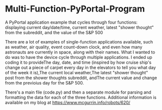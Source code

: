 # Multi-Function-PyPortal-Program
A PyPortal application example that cycles through four functions: displaying current day/date/time, current weather, latest "shower thought" from the subreddit, and the value of the S&amp;P 500

There are a lot of examples of single-function applications available, such as weather, air quality, event count-down clock, and even how many astronauts are currently in space, along with their names. What I wanted to do was to have the device cycle through multiple applications. I ended up coding it to provideThe day, date, and time (inspired by how cruise ship's change out a piece of carpet every day in the elevators to tell you what day of the week it is),The current local weather,The latest "shower thought" post from the shower thoughts subreddit, andThe current value and change from the previoius day for the S&P 500.

There's a main file (code.py) and then a separate module for parsing and formatting the data for each of the three functions. Additional information is available on my blog at https://www.mcgurrin.info/robots/620/
